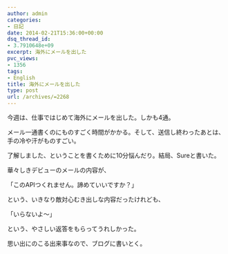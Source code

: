 ```yaml
---
author: admin
categories:
- 日記
date: 2014-02-21T15:36:00+00:00
dsq_thread_id:
- 3.7910648e+09
excerpt: 海外にメールを出した
pvc_views:
- 1356
tags:
- English
title: 海外にメールを出した
type: post
url: /archives/=2268
---
```


今週は、仕事ではじめて海外にメールを出した。しかも4通。 

メール一通書くのにものすごく時間がかかる。そして、送信し終わったあとは、手の冷や汗がものすごい。 

了解しました、ということを書くために10分悩んだり。結局、Sureと書いた。 

華々しきデビューのメールの内容が、 

「このAPIつくれません。諦めていいですか？」 

という、いきなり敵対心むき出しな内容だったけれども、 

「いらないよ～」 

という、やさしい返答をもらってうれしかった。 

思い出にのこる出来事なので、ブログに書いとく。